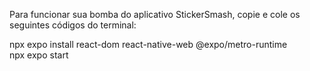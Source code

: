 Para funcionar sua bomba do aplicativo StickerSmash, copie e cole os seguintes códigos do terminal:

npx expo install react-dom react-native-web @expo/metro-runtime  
npx expo start